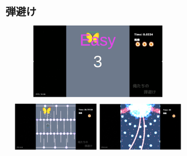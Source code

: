 # 弾避け
<p align="center"><img src="https://github.com/tornadoXXXV/Unity/blob/main/images/play.gif" width=70% height=70%></p>  
<p align="center">
<img src="https://github.com/tornadoXXXV/Unity/blob/main/images/easy.png" width=45% height=45%>
<img src="https://github.com/tornadoXXXV/Unity/blob/main/images/hard.png" width=45% height=45%>
<p>
